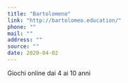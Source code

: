 ```yaml
---
title: "Bartolomeno"
link: "http://bartolomeo.education/"
phone: ""
mail: ""
address: ""
source: ""
date: 2020-04-02
---
```


Giochi online dai 4 ai 10 anni
